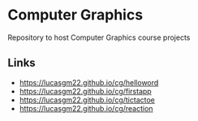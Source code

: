 # Computer Graphics
Repository to host Computer Graphics course projects

## Links
- https://lucasgm22.github.io/cg/helloword
- https://lucasgm22.github.io/cg/firstapp
- https://lucasgm22.github.io/cg/tictactoe
- https://lucasgm22.github.io/cg/reaction